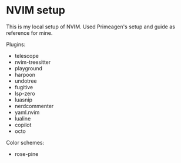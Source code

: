 # NVIM setup

This is my local setup of NVIM. Used Primeagen's setup and guide as reference for mine.

Plugins:

- telescope
- nvim-treesitter 
- playground
- harpoon
- undotree
- fugitive
- lsp-zero
- luasnip
- nerdcommenter
- yaml.nvim
- lualine
- copilot
- octo

Color schemes:

- rose-pine
